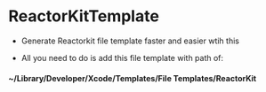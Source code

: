 # ReactorKitTemplate

- Generate Reactorkit file template faster and easier wtih this

- All you need to do is add this file template with path of: 

#### ~/Library/Developer/Xcode/Templates/File Templates/ReactorKit
